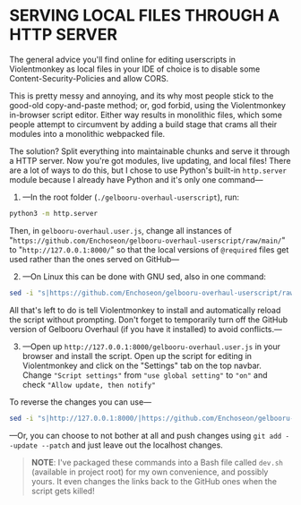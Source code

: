 # SERVING LOCAL FILES THROUGH A HTTP SERVER

The general advice you'll find online for editing userscripts in Violentmonkey as local files in your IDE of choice is to disable some Content-Security-Policies and allow CORS.

This is pretty messy and annoying, and its why most people stick to the good-old copy-and-paste method; or, god forbid, using the Violentmonkey in-browser script editor. Either way results in monolithic files, which some people attempt to circumvent by adding a build stage that crams all their modules into a monolithic webpacked file.

The solution? Split everything into maintainable chunks and serve it through a HTTP server. Now you're got modules, live updating, and local files! There are a lot of ways to do this, but I chose to use Python's built-in `http.server` module because I already have Python and it's only one command—

1. —In the root folder (`./gelbooru-overhaul-userscript`), run:
```bash
python3 -m http.server
```

Then, in `gelbooru-overhaul.user.js`, change all instances of "`https://github.com/Enchoseon/gelbooru-overhaul-userscript/raw/main/`" to "`http://127.0.0.1:8000/`" so that the local versions of `@required` files get used rather than the ones served on GitHub—

2. —On Linux this can be done with GNU sed, also in one command:
```bash
sed -i "s|https://github.com/Enchoseon/gelbooru-overhaul-userscript/raw/main/|http://127.0.0.1:8000/|g" gelbooru-overhaul.user.js
```

All that's left to do is tell Violentmonkey to install and automatically reload the script without prompting. Don't forget to temporarily turn off the GitHub version of Gelbooru Overhaul (if you have it installed) to avoid conflicts.—

3. —Open up `http://127.0.0.1:8000/gelbooru-overhaul.user.js` in your browser and install the script. Open up the script for editing in Violentmonkey and click on the "Settings" tab on the top navbar. Change `"Script settings"` from `"use global setting"` to `"on"` and check `"Allow update, then notify"`

To reverse the changes you can use—
```bash
sed -i "s|http://127.0.0.1:8000/|https://github.com/Enchoseon/gelbooru-overhaul-userscript/raw/main/|g" gelbooru-overhaul.user.js
```
—Or, you can choose to not bother at all and push changes using `git add --update --patch` and just leave out the localhost changes.

> **NOTE**: I've packaged these commands into a Bash file called `dev.sh` (available in project root) for my own convenience, and possibly yours. It even changes the links back to the GitHub ones when the script gets killed!
